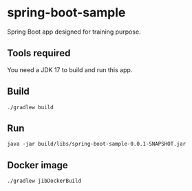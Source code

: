 # spring-boot-sample

Spring Boot app designed for training purpose.

## Tools required

You need a JDK 17 to build and run this app.

## Build
```
./gradlew build
```

## Run
```
java -jar build/libs/spring-boot-sample-0.0.1-SNAPSHOT.jar
```

## Docker image

```
./gradlew jibDockerBuild
```
